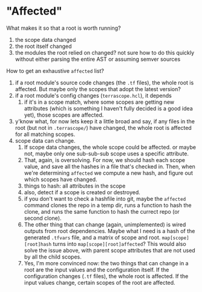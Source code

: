 # "Affected"

What makes it so that a root is worth running?

1. the scope data changed
2. the root itself changed
3. the modules the root relied on changed? not sure how to do this quickly
   without either parsing the entire AST or assuming semver sources

How to get an exhaustive `affected` list?

1. if a root module's source code changes (the `.tf` files), the whole root
   is affected. But maybe only the scopes that adopt the latest version?
2. if a root module's config changes (`terrascope.hcl`), it depends
   1. if it's in a scope match, where some scopes are getting new attributes
      (which is something I haven't fully decided is a good idea yet), those
      scopes are affected.
3. y'know what, for now lets keep it a little broad and say, if any files in
   the root (but not in `.terrascope/`) have changed, the whole root is
   affected for all matching scopes.
4. scope data can change.
   1. If scope data changes, the whole scope could be affected. or maybe
      not, maybe only one sub-sub-sub scope uses a specific attribute.
   2. That, again, is oversolving. For now, we should hash each scope value,
      and save all the hashes in a file that's checked in. Then, when we're
      determining `affected` we compute a new hash, and figure out which
      scopes have changed.
   3. things to hash: all attributes in the scope
   4. also, detect if a scope is created or destroyed.
   5. if you don't want to check a hashfile into git, maybe the `affected`
      command clones the repo in a temp dir, runs a function to hash the
      clone, and runs the same function to hash the currect repo (or second
      clone).
   6. The other thing that can change (again, unimplemented) is wired outputs
      from root dependencies. Maybe what I need is a hash of the generated
      `.tfvars` file, and a matrix of scope and root.
      `map[scope][root]hash` turns into `map[scope][root]affected`?
      This would also solve the issue above, with parent scope attributes
      that are not used by all the child scopes.
   7. Yes, I'm more convinced now: the two things that can change in a root
      are the input values and the configuration itself. If the configuration
      changes (`.tf` files), the whole root is affected. If the input values
      change, certain scopes of the root are affected.
